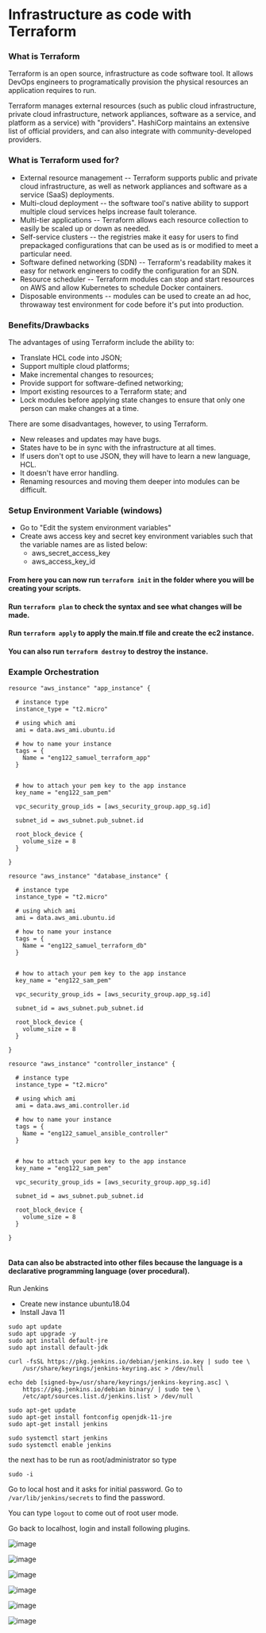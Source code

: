# Infrastructure as code with Terraform

### What is Terraform

Terraform is an open source, infrastructure as code software tool. It allows DevOps engineers to programatically provision the physical resources an application requires to run.

Terraform manages external resources (such as public cloud infrastructure, private cloud infrastructure, network appliances, software as a service, and platform as a service) with "providers". HashiCorp maintains an extensive list of official providers, and can also integrate with community-developed providers.

### What is Terraform used for?

- External resource management -- Terraform supports public and private cloud infrastructure, as well as network appliances and software as a service (SaaS) deployments.
- Multi-cloud deployment -- the software tool's native ability to support multiple cloud services helps increase fault tolerance.
- Multi-tier applications -- Terraform allows each resource collection to easily be scaled up or down as needed.
- Self-service clusters -- the registries make it easy for users to find prepackaged configurations that can be used as is or modified to meet a particular need.
- Software defined networking (SDN) -- Terraform's readability makes it easy for network engineers to codify the configuration for an SDN.
- Resource scheduler -- Terraform modules can stop and start resources on AWS and allow Kubernetes to schedule Docker containers.
- Disposable environments -- modules can be used to create an ad hoc, throwaway test environment for code before it's put into production.

### Benefits/Drawbacks

The advantages of using Terraform include the ability to:

- Translate HCL code into JSON;
- Support multiple cloud platforms;
- Make incremental changes to resources;
- Provide support for software-defined networking;
- Import existing resources to a Terraform state; and
- Lock modules before applying state changes to ensure that only one person can make changes at a time.

There are some disadvantages, however, to using Terraform.

- New releases and updates may have bugs.
- States have to be in sync with the infrastructure at all times.
- If users don't opt to use JSON, they will have to learn a new language, HCL.
- It doesn't have error handling.
- Renaming resources and moving them deeper into modules can be difficult.

### Setup Environment Variable (windows)

- Go to "Edit the system environment variables"
- Create aws access key and secret key environment variables such that the variable names are as listed below:
  - aws_secret_access_key
  - aws_access_key_id

#### From here you can now run `terraform init` in the folder where you will be creating your scripts.

#### Run `terraform plan` to check the syntax and see what changes will be made.

#### Run `terraform apply` to apply the main.tf file and create the ec2 instance.

#### You can also run `terraform destroy` to destroy the instance.

### Example Orchestration

```
resource "aws_instance" "app_instance" {

  # instance type
  instance_type = "t2.micro"

  # using which ami
  ami = data.aws_ami.ubuntu.id

  # how to name your instance
  tags = {
    Name = "eng122_samuel_terraform_app"
  }


  # how to attach your pem key to the app instance
  key_name = "eng122_sam_pem"

  vpc_security_group_ids = [aws_security_group.app_sg.id]

  subnet_id = aws_subnet.pub_subnet.id

  root_block_device {
    volume_size = 8
  }

}

resource "aws_instance" "database_instance" {

  # instance type
  instance_type = "t2.micro"

  # using which ami
  ami = data.aws_ami.ubuntu.id

  # how to name your instance
  tags = {
    Name = "eng122_samuel_terraform_db"
  }


  # how to attach your pem key to the app instance
  key_name = "eng122_sam_pem"

  vpc_security_group_ids = [aws_security_group.app_sg.id]

  subnet_id = aws_subnet.pub_subnet.id

  root_block_device {
    volume_size = 8
  }

}

resource "aws_instance" "controller_instance" {

  # instance type
  instance_type = "t2.micro"

  # using which ami
  ami = data.aws_ami.controller.id

  # how to name your instance
  tags = {
    Name = "eng122_samuel_ansible_controller"
  }


  # how to attach your pem key to the app instance
  key_name = "eng122_sam_pem"

  vpc_security_group_ids = [aws_security_group.app_sg.id]

  subnet_id = aws_subnet.pub_subnet.id

  root_block_device {
    volume_size = 8
  }

}


```

#### Data can also be abstracted into other files because the language is a declarative programming language (over procedural).

Run Jenkins

- Create new instance ubuntu18.04
- Install Java 11 

```
sudo apt update 
sudo apt upgrade -y
sudo apt install default-jre
sudo apt install default-jdk

curl -fsSL https://pkg.jenkins.io/debian/jenkins.io.key | sudo tee \
    /usr/share/keyrings/jenkins-keyring.asc > /dev/null

echo deb [signed-by=/usr/share/keyrings/jenkins-keyring.asc] \
    https://pkg.jenkins.io/debian binary/ | sudo tee \
    /etc/apt/sources.list.d/jenkins.list > /dev/null

sudo apt-get update
sudo apt-get install fontconfig openjdk-11-jre
sudo apt-get install jenkins

sudo systemctl start jenkins
sudo systemctl enable jenkins
```

the next has to be run as root/administrator so type

`sudo -i`

Go to local host and it asks for initial password. Go to `/var/lib/jenkins/secrets` to find the password.

You can type `logout` to come out of root user mode.

Go back to localhost, login and install following plugins.

![image](https://user-images.githubusercontent.com/110126036/189382853-5f504647-8d36-4b26-8769-62e52f4cdb95.png)

![image](https://user-images.githubusercontent.com/110126036/189383033-0018a9cc-8382-4978-8b22-af5ffaf2a204.png)

![image](https://user-images.githubusercontent.com/110126036/189383159-c89a826e-f0fd-4545-9733-f1c41dcf10f4.png)

![image](https://user-images.githubusercontent.com/110126036/189383213-4acfc55a-0b32-4ab0-b237-e5f7aa81860b.png)

![image](https://user-images.githubusercontent.com/110126036/189383291-1cad8426-f880-46c6-bc75-45cca3f4a102.png)

![image](https://user-images.githubusercontent.com/110126036/189383342-ff7b93b4-7dba-4a64-8bae-7171b97ba12f.png)



